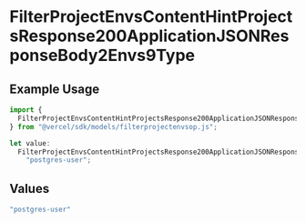 # FilterProjectEnvsContentHintProjectsResponse200ApplicationJSONResponseBody2Envs9Type

## Example Usage

```typescript
import {
  FilterProjectEnvsContentHintProjectsResponse200ApplicationJSONResponseBody2Envs9Type,
} from "@vercel/sdk/models/filterprojectenvsop.js";

let value:
  FilterProjectEnvsContentHintProjectsResponse200ApplicationJSONResponseBody2Envs9Type =
    "postgres-user";
```

## Values

```typescript
"postgres-user"
```